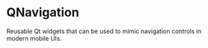 # QNavigation

Reusable Qt widgets that can be used to mimic navigation controls in modern mobile UIs.

